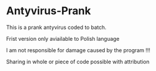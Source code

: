 # Antyvirus-Prank

This is a prank antyvirus coded to batch.

Frist version only aviailable to Polish language

I am not responsible for damage caused by the program !!!

Sharing in whole or piece of code possible with attribution
